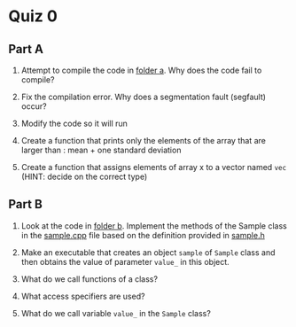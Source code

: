 Quiz 0
======

Part A
------
1) Attempt to compile the code in [folder a](./a). Why does the code fail to compile?

2) Fix the compilation error. Why does a segmentation fault (segfault) occur?

3) Modify the code so it will run

4) Create a function that prints only the elements of the array that are larger than : mean + one standard deviation

5) Create a function that assigns elements of array x to a vector named `vec` (HINT: decide on the correct type)

Part B
------
1) Look at the code in [folder b](./b). Implement the methods of the Sample class in the [sample.cpp](./b/sample.cpp) file based on the definition provided in [sample.h](./b/sample.h)

2) Make an executable that creates an object `sample` of `Sample` class and then obtains the value of parameter `value_` in this object.

3) What do we call functions of a class?

4) What access specifiers are used?

5) What do we call variable `value_` in the `Sample` class?
